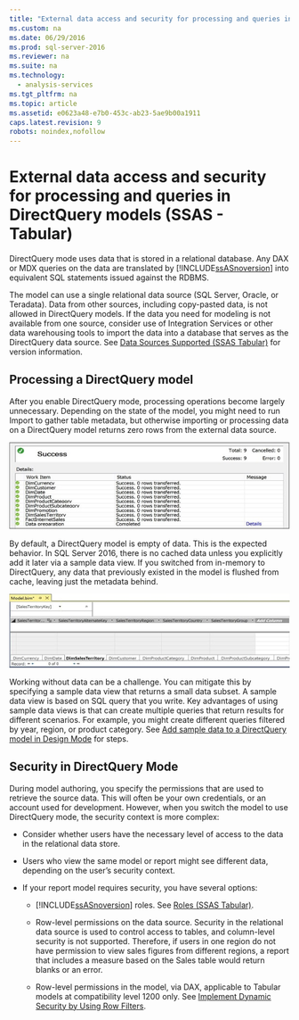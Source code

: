 ```yaml
---
title: "External data access and security for processing and queries in DirectQuery models (SSAS - Tabular)"
ms.custom: na
ms.date: 06/29/2016
ms.prod: sql-server-2016
ms.reviewer: na
ms.suite: na
ms.technology: 
  - analysis-services
ms.tgt_pltfrm: na
ms.topic: article
ms.assetid: e0623a48-e7b0-453c-ab23-5ae9b00a1911
caps.latest.revision: 9
robots: noindex,nofollow
---
```

# External data access and security for processing and queries in DirectQuery models (SSAS - Tabular)
DirectQuery mode uses data that is stored in a relational database.  Any DAX or MDX queries on the data are translated by [!INCLUDE[ssASnoversion](../../Topics/TopicNameContainA/tokens/ssASnoversion_md.md)] into equivalent SQL statements issued against the RDBMS.  
  
 The model can use a single relational data source (SQL Server, Oracle, or Teradata). Data from other sources, including copy-pasted data, is not allowed in DirectQuery models.  If the data you need for modeling is not available from one source, consider use of Integration Services or other data warehousing tools to import the data into a database that serves as the DirectQuery data source. See [Data Sources Supported (SSAS Tabular)](../../Topics/TopicNameNotContainA/Data-Sources-Supported--SSAS-Tabular-.md) for version information.  
  
## Processing a DirectQuery model  
 After you enable DirectQuery mode, processing operations become largely unnecessary. Depending on the state of the model, you might need to run Import to gather table metadata, but otherwise importing or processing data on a DirectQuery model returns zero rows from the external data source.  
  
 ![ssas&#95;tabularproject&#95;processzero](../../Topics/TopicNameNotContainA/images/ssas_tabularproject_processzero.jpg "ssas_tabularproject_processzero")  
  
 By default, a DirectQuery model is empty of data.  This is the expected behavior. In SQL Server 2016, there is no cached data unless you explicitly add it later via a sample data view. If you switched from in-memory to DirectQuery, any data that previously existed in the model is flushed from cache, leaving just the metadata behind.  
  
 ![ssas&#95;tabularproject&#95;empty](../../Topics/TopicNameNotContainA/images/ssas_tabularproject_empty.jpg "ssas_tabularproject_empty")  
  
 Working without data can be a challenge. You can mitigate this by specifying a sample data view that returns a small data subset. A sample data view is based on SQL query that you write. Key advantages of using sample data views is that can create multiple queries that return results for different  scenarios. For example, you might create different queries filtered by year, region, or product category.  See [Add  sample data to a DirectQuery model in Design Mode](../../Topics/TopicNameContainA/Add--sample-data-to-a-DirectQuery-model-in-Design-Mode.md) for steps.  
  
##  <a name="bkmk_Security"></a> Security in DirectQuery Mode  
 During model authoring, you specify the permissions that are used to retrieve the source data. This will often be your own credentials, or an account used for development. However, when you switch the model to use DirectQuery mode, the security context is more complex:  
  
-   Consider whether users have the necessary level of access to the data in the relational data store.  
  
-   Users who view the same model or report might see different data, depending on the user’s security context.  
  
-   If your report model requires security, you have several options:  
  
    -   [!INCLUDE[ssASnoversion](../../Topics/TopicNameContainA/tokens/ssASnoversion_md.md)] roles.  See [Roles (SSAS Tabular)](../../Topics/TopicNameNotContainA/Roles--SSAS-Tabular-.md).  
  
    -   Row-level permissions on the data source. Security in the relational data source is used to control access to tables, and column-level security is not supported. Therefore, if users in one region do not have permission to view sales figures from different regions, a report that includes a measure based on the Sales table would return blanks or an error.  
  
    -   Row-level permissions in the model, via DAX, applicable to Tabular models at compatibility level 1200 only.  See [Implement Dynamic Security by Using Row Filters](https://msdn.microsoft.com/library/hh479759.aspx).
